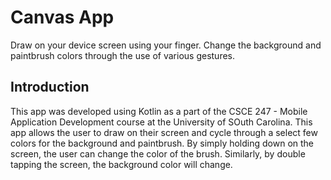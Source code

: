 Canvas App
==============================================================

Draw on your device screen using your finger. Change the background and paintbrush colors through the use of various gestures.

Introduction
------------
This app was developed using Kotlin as a part of the CSCE 247 - Mobile Application Development course at the University of SOuth Carolina.
This app allows the user to draw on their screen and cycle through a select few colors for the background and paintbrush. By simply holding down on the screen, the user can change the color of the brush. Similarly, by double tapping the screen, the background color will change.



